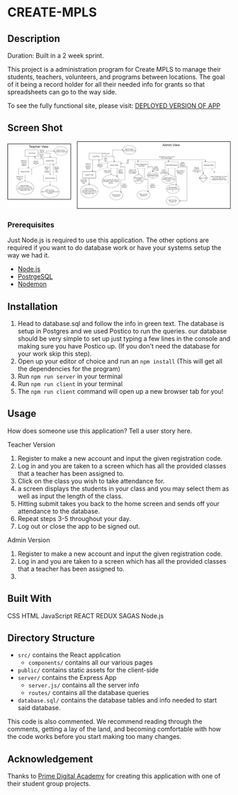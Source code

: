 # CREATE-MPLS

## Description

Duration: Built in a 2 week sprint.

This project is a administration program for Create MPLS to manage their students, teachers, volunteers, and programs between locations. The goal of it being a record holder for all their needed info for grants so that spreadsheets can go to the way side. 

To see the fully functional site, please visit: [DEPLOYED VERSION OF APP](www.heroku.com)

## Screen Shot

![Project Flowchart Diagram](public/creatempls_diagram.png?raw=true)

### Prerequisites

Just Node.js is required to use this application. The other options are required if you want to do database work or have your systems setup the way we had it.

- [Node.js](https://nodejs.org/en/)
- [PostrgeSQL](https://www.postgresql.org/)
- [Nodemon](https://nodemon.io/)


## Installation

1. Head to database.sql and follow the info in green text. The database is setup in Postgres and we used Postico to run the queries. our database should be very simple to set up just typing a few lines in the console and making sure you have Postico up. (If you don't need the database for your work skip this step).
2. Open up your editor of choice and run an `npm install` (This will get all the dependencies for the program)
4. Run `npm run server` in your terminal
5. Run `npm run client` in your terminal
6. The `npm run client` command will open up a new browser tab for you!

## Usage
How does someone use this application? Tell a user story here.

Teacher Version
1. Register to make a new account and input the given registration code.
2. Log in and you are taken to a screen which has all the provided classes that a teacher has been assigned to. 
3. Click on the class you wish to take attendance for.
4. a screen displays the students in your class and you may select them as well as input the length of the class. 
5. Hitting submit takes you back to the home screen and sends off your attendance to the database.
6. Repeat steps 3-5 throughout your day.
7. Log out or close the app to be signed out. 

Admin Version
1. Register to make a new account and input the given registration code.
2. Log in and you are taken to a screen which has all the provided classes that a teacher has been assigned to. 
3.


## Built With

CSS
HTML
JavaScript
REACT
REDUX
SAGAS
Node.js

## Directory Structure

- `src/` contains the React application
    - `components/` contains all our various pages
- `public/` contains static assets for the client-side
- `server/` contains the Express App
    - `server.js/` contains all the server info
    - `routes/` contains all the database queries
- `database.sql/` contains the database tables and info needed to start said database.

This code is also commented. We recommend reading through the comments, getting a lay of the land, and becoming comfortable with how the code works before you start making too many changes.

## Acknowledgement
Thanks to [Prime Digital Academy](www.primeacademy.io) for creating this application with one of their student group projects.

